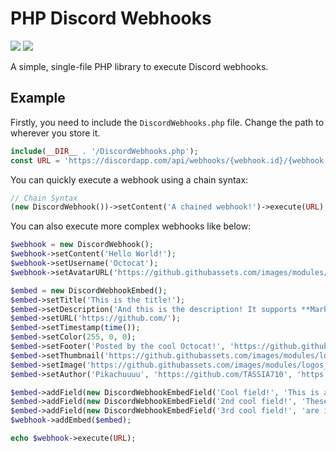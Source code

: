 # PHP Discord Webhooks
![](https://img.shields.io/github/license/TASSIA710/PHP-Discord-Webhooks?style=for-the-badge)
![](https://img.shields.io/github/issues/TASSIA710/PHP-Discord-Webhooks?style=for-the-badge)

A simple, single-file PHP library to execute Discord webhooks.

## Example

Firstly, you need to include the `DiscordWebhooks.php` file. Change the path to wherever you store it.
```php
include(__DIR__ . '/DiscordWebhooks.php');
const URL = 'https://discordapp.com/api/webhooks/{webhook.id}/{webhook.token}';
```

You can quickly execute a webhook using a chain syntax:
```php
// Chain Syntax
(new DiscordWebhook())->setContent('A chained webhook!')->execute(URL);
```

You can also execute more complex webhooks like below:
```php
$webhook = new DiscordWebhook();
$webhook->setContent('Hello World!');
$webhook->setUsername('Octocat');
$webhook->setAvatarURL('https://github.githubassets.com/images/modules/logos_page/Octocat.png');

$embed = new DiscordWebhookEmbed();
$embed->setTitle('This is the title!');
$embed->setDescription('And this is the description! It supports **Markdown**!');
$embed->setURL('https://github.com/');
$embed->setTimestamp(time());
$embed->setColor(255, 0, 0);
$embed->setFooter('Posted by the cool Octocat!', 'https://github.githubassets.com/images/modules/logos_page/Octocat.png');
$embed->setThumbnail('https://github.githubassets.com/images/modules/logos_page/GitHub-Mark.png');
$embed->setImage('https://github.githubassets.com/images/modules/logos_page/GitHub-Logo.png');
$embed->setAuthor('Pikachuuuu', 'https://github.com/TASSIA710', 'https://avatars1.githubusercontent.com/u/38081490');

$embed->addField(new DiscordWebhookEmbedField('Cool field!', 'This is a very cool field. **Markdown** is supported here aswell.'));
$embed->addField(new DiscordWebhookEmbedField('2nd cool field!', 'These two fields', true));
$embed->addField(new DiscordWebhookEmbedField('3rd cool field!', 'are inline!', true));
$webhook->addEmbed($embed);

echo $webhook->execute(URL);
```
